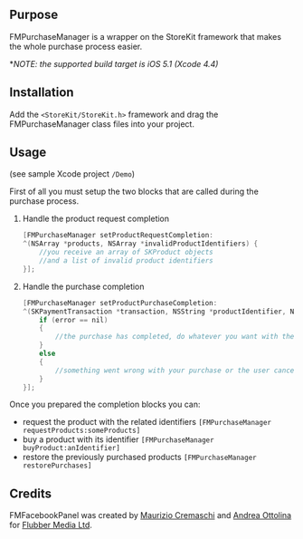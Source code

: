 Purpose
-------
FMPurchaseManager is a wrapper on the StoreKit framework that makes the whole purchase process easier.

**NOTE: the supported build target is iOS 5.1 (Xcode 4.4)*

Installation
------------
Add the `<StoreKit/StoreKit.h>` framework and drag the FMPurchaseManager class files into your project.

Usage
-----
(see sample Xcode project `/Demo`)

First of all you must setup the two blocks that are called during the purchase process.

1. Handle the product request completion

	```objectivec
	[FMPurchaseManager setProductRequestCompletion:
	^(NSArray *products, NSArray *invalidProductIdentifiers) {
		//you receive an array of SKProduct objects
		//and a list of invalid product identifiers
	}];
	```

2. Handle the purchase completion

	```objectivec
	[FMPurchaseManager setProductPurchaseCompletion:
	^(SKPaymentTransaction *transaction, NSString *productIdentifier, NSError *error) {
		if (error == nil)
		{
			//the purchase has completed, do whatever you want with the transaction
		}
		else
		{
			//something went wrong with your purchase or the user cancelled it
		}
	}];
	```
	
Once you prepared the completion blocks you can:

* request the product with the related identifiers `[FMPurchaseManager requestProducts:someProducts]`
* buy a product with its identifier `[FMPurchaseManager buyProduct:anIdentifier]`
* restore the previously purchased products `[FMPurchaseManager restorePurchases]`

Credits
-------
FMFacebookPanel was created by [Maurizio Cremaschi](http://cremaschi.me) and [Andrea Ottolina](http://andreaottolina.com) for [Flubber Media Ltd](http://flubbermedia.com).